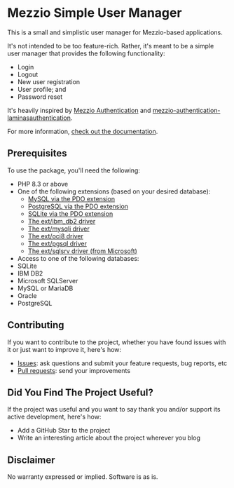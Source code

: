 # Mezzio Simple User Manager

This is a small and simplistic user manager for Mezzio-based applications. 

It's not intended to be too feature-rich. 
Rather, it's meant to be a simple user manager that provides the following functionality:

- Login
- Logout
- New user registration
- User profile; and 
- Password reset 

It's heavily inspired by [Mezzio Authentication][mezzio-auth-url] and [mezzio-authentication-laminasauthentication][mezzio-auth-laminas-auth-url].

For more information, [check out the documentation](./docs).

## Prerequisites

To use the package, you'll need the following:

- PHP 8.3 or above
- One of the following extensions (based on your desired database):
  - [MySQL via the PDO extension](https://www.php.net/manual/en/ref.pdo-mysql.php)
  - [PostgreSQL via the PDO extension](https://www.php.net/manual/en/ref.pdo-pgsql.php)
  - [SQLite via the PDO extension](https://www.php.net/manual/en/ref.pdo-sqlite.php)
  - [The ext/ibm_db2 driver](https://www.php.net/manual/en/ibm-db2.installation.php)
  - [The ext/mysqli driver](https://www.php.net/manual/en/intro.mysqli.php)
  - [The ext/oci8 driver](https://www.php.net/manual/en/intro.oci8.php)
  - [The ext/pgsql driver](https://www.php.net/manual/en/intro.pgsql.php)
  - [The ext/sqlsrv driver (from Microsoft)](https://www.php.net/manual/en/intro.sqlsrv.php)
- Access to one of the following databases:
 - SQLite
 - IBM DB2
 - Microsoft SQLServer
 - MySQL or MariaDB
 - Oracle
 - PostgreSQL

## Contributing

If you want to contribute to the project, whether you have found issues with it or just want to improve it, here's how:

- [Issues][issues-url]: ask questions and submit your feature requests, bug reports, etc
- [Pull requests][prs-url]: send your improvements

## Did You Find The Project Useful?

If the project was useful and you want to say thank you and/or support its active development, here's how:

- Add a GitHub Star to the project
- Write an interesting article about the project wherever you blog

## Disclaimer

No warranty expressed or implied. Software is as is.

[mezzio-auth-url]: https://docs.mezzio.dev/mezzio-authentication
[mezzio-auth-laminas-auth-url]: https://docs.mezzio.dev/mezzio-authentication-laminasauthentication
[issues-url]: https://github.com/settermjd/mezzio-simple-user-manager/issues/new/choose
[prs-url]: https://github.com/settermjd/mezzio-simple-user-manager/pulls
